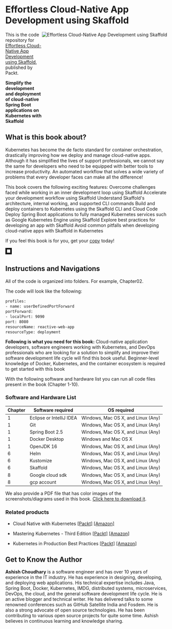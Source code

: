 # Effortless Cloud-Native App Development using Skaffold

<a href="https://www.packtpub.com/in/programming/effortless-cloud-native-apps-development-using-skaffold?utm_source=github&utm_medium=repository&utm_campaign=9781801077118"><img src="https://static.packt-cdn.com/products/9781801077118/cover/smaller" alt="Effortless Cloud-Native App Development using Skaffold" height="256px" align="right"></a>

This is the code repository for [Effortless Cloud-Native App Development using Skaffold](https://www.packtpub.com/in/programming/effortless-cloud-native-apps-development-using-skaffold?utm_source=github&utm_medium=repository&utm_campaign=9781801077118), published by Packt.

**Simplify the development and deployment of cloud-native Spring Boot applications on Kubernetes with Skaffold**

## What is this book about?
Kubernetes has become the de facto standard for container orchestration, drastically improving how we deploy and manage cloud-native apps. Although it has simplified the lives of support professionals, we cannot say the same for developers who need to be equipped with better tools to increase productivity. An automated workflow that solves a wide variety of problems that every developer faces can make all the difference! 

This book covers the following exciting features:
Overcome challenges faced while working in an inner development loop using Skaffold
Accelerate your development workflow using Skaffold
Understand Skaffold's architecture, internal working, and supported CLI commands
Build and deploy containers to Kubernetes using the Skaffold CLI and Cloud Code
Deploy Spring Boot applications to fully managed Kubernetes services such as Google Kubernetes Engine using Skaffold
Explore best practices for developing an app with Skaffold
Avoid common pitfalls when developing cloud-native apps with Skaffold in Kubernetes

If you feel this book is for you, get your [copy](https://www.amazon.com/dp/1801077118) today!

<a href="https://www.packtpub.com/?utm_source=github&utm_medium=banner&utm_campaign=GitHubBanner"><img src="https://raw.githubusercontent.com/PacktPublishing/GitHub/master/GitHub.png" 
alt="https://www.packtpub.com/" border="5" /></a>

## Instructions and Navigations
All of the code is organized into folders. For example, Chapter02.

The code will look like the following:
```
profiles:
- name: userDefinedPortForward
portForward:
- localPort: 9090
port: 8080
resourceName: reactive-web-app
resourceType: deployment
```

**Following is what you need for this book:**
Cloud-native application developers, software engineers working with Kubernetes, and DevOps professionals who are looking for a solution to simplify and improve their software development life cycle will find this book useful. Beginner-level knowledge of Docker, Kubernetes, and the container ecosystem is required to get started with this book

With the following software and hardware list you can run all code files present in the book (Chapter 1-10).
### Software and Hardware List
| Chapter | Software required | OS required |
| -------- | ------------------------------------ | ----------------------------------- |
| 1 | Eclipse or IntelliJ IDEA | Windows, Mac OS X, and Linux (Any) |
| 1 | Git | Windows, Mac OS X, and Linux (Any) |
| 1 | Spring Boot 2.5 | Windows, Mac OS X, and Linux (Any) |
| 1 | Docker Desktop | Windows and Mac OS X |
| 1 | OpenJDK 16  | Windows, Mac OS X, and Linux (Any) |
| 6 | Helm | Windows, Mac OS X, and Linux (Any) |
| 6 | Kustomize | Windows, Mac OS X, and Linux (Any) |
| 6 | Skaffold | Windows, Mac OS X, and Linux (Any) |
| 8 | Google cloud sdk | Windows, Mac OS X, and Linux (Any) |
| 8 | gcp account | Windows, Mac OS X, and Linux (Any) |

We also provide a PDF file that has color images of the screenshots/diagrams used in this book. [Click here to download it](https://static.packt-cdn.com/downloads/9781801077118_ColorImages.pdf).

### Related products
* Cloud Native with Kubernetes [[Packt]](https://www.packtpub.com/product/cloud-native-with-kubernetes/9781838823078?utm_source=github&utm_medium=repository&utm_campaign=9781838823078) [[Amazon]](https://www.amazon.com/dp/1838823077)

* Mastering Kubernetes - Third Edition [[Packt]](https://www.packtpub.com/product/mastering-kubernetes-third-edition/9781839211256?utm_source=github&utm_medium=repository&utm_campaign=9781839211256) [[Amazon]](https://www.amazon.com/dp/1839211253)

* Kubernetes in Production Best Practices [[Packt]](https://www.packtpub.com/product/kubernetes-in-production-best-practices/9781800202450?utm_source=github&utm_medium=repository&utm_campaign=9781800202450) [[Amazon]](https://www.amazon.com/dp/B08T5Y4CJP)



## Get to Know the Author
**Ashish Choudhary**
is a software engineer and has over 10 years of experience in the IT industry. He has experience in designing, developing, and deploying web applications. His technical expertise includes Java, Spring Boot, Docker, Kubernetes, IMDG, distributed systems, microservices, DevOps, the cloud, and the general software development life cycle. He is an active blogger and technical writer. He has delivered talks to some renowned conferences such as GitHub Satellite India and Fosdem. He is also a strong advocate of open source technologies. He has been contributing to various open source projects for quite some time. Ashish believes in continuous learning and knowledge sharing.




